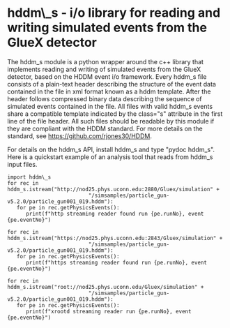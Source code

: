 # hddm\\_s - i/o library for reading and writing simulated events from the GlueX detector

The hddm\_s module is a python wrapper around the c++ library that implements reading 
and writing of simulated events from the GlueX detector, based on the HDDM event i/o
framework. Every hddm\_s file consists of a plain-text header describing the structure
of the event data contained in the file in xml format known as a hddm template. After
the header follows compressed binary data describing the sequence of simulated events
contained in the file. All files with valid hddm\_s events share a compatible template
indicated by the class="s" attribute in the first line of the file header. All such
files should be readable by this module if they are compliant with the HDDM standard.
For more details on the standard, see https://github.com/rjones30/HDDM.

For details on the hddm\_s API, install hddm\_s and type "pydoc hddm\_s". Here is a 
quickstart example of an analysis tool that reads from hddm\_s input files.

	import hddm\_s
	for rec in hddm_s.istream("http://nod25.phys.uconn.edu:2880/Gluex/simulation" +
	                          "/simsamples/particle_gun-v5.2.0/particle_gun001_019.hddm"):
	   for pe in rec.getPhysicsEvents():
	      print(f"http streaming reader found run {pe.runNo}, event {pe.eventNo}")
	
	for rec in hddm_s.istream("https://nod25.phys.uconn.edu:2843/Gluex/simulation" +
	                          "/simsamples/particle_gun-v5.2.0/particle_gun001_019.hddm"):
	   for pe in rec.getPhysicsEvents():
	      print(f"https streaming reader found run {pe.runNo}, event {pe.eventNo}")
	
	for rec in hddm_s.istream("root://nod25.phys.uconn.edu/Gluex/simulation" +
	                          "/simsamples/particle_gun-v5.2.0/particle_gun001_019.hddm"):
	   for pe in rec.getPhysicsEvents():
	      print(f"xrootd streaming reader run {pe.runNo}, event {pe.eventNo}")
	
